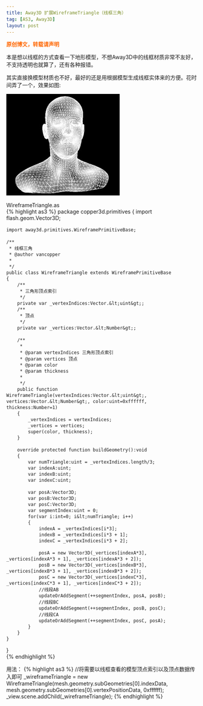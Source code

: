 ```yaml
---
title: Away3D 扩展WireframeTriangle（线框三角）
tag: [AS3, Away3D]
layout: post
---
```

<span style="color: #ff6600;"><strong>原创博文，转载请声明</strong></span>

本是想以线框的方式查看一下地形模型，不想Away3D中的线框材质非常不友好，不支持透明也就算了，还有各种报错。

其实直接换模型材质也不好，最好的还是用根据模型生成线框实体来的方便。花时间弄了一个，效果如图:

![image](../images/wp-content/uploads/2014/01/wireframe_img-300x268.jpg)

WireframeTriangle.as   
{% highlight as3 %}
package copper3d.primitives
{
    import flash.geom.Vector3D;

    import away3d.primitives.WireframePrimitiveBase;

    /**
     * 线框三角 
     * @author vancopper
     * 
     */ 
    public class WireframeTriangle extends WireframePrimitiveBase
    {
        /**
         * 三角形顶点索引 
         */     
        private var _vertexIndices:Vector.&lt;uint&gt;;
        /**
         * 顶点 
         */     
        private var _vertices:Vector.&lt;Number&gt;;

        /**
         *  
         * @param vertexIndices 三角形顶点索引
         * @param vertices 顶点
         * @param color
         * @param thickness
         * 
         */     
        public function WireframeTriangle(vertexIndices:Vector.&lt;uint&gt;, vertices:Vector.&lt;Number&gt;, color:uint=0xffffff, thickness:Number=1)
        {
            _vertexIndices = vertexIndices;
            _vertices = vertices;
            super(color, thickness);
        }

        override protected function buildGeometry():void
        {
            var numTriangle:uint = _vertexIndices.length/3;
            var indexA:uint;
            var indexB:uint;
            var indexC:uint;

            var posA:Vector3D;
            var posB:Vector3D;
            var posC:Vector3D;
            var segmentIndex:uint = 0;
            for(var i:int=0; i&lt;numTriangle; i++)
            {
                indexA = _vertexIndices[i*3];
                indexB = _vertexIndices[i*3 + 1];
                indexC = _vertexIndices[i*3 + 2];

                posA = new Vector3D(_vertices[indexA*3], _vertices[indexA*3 + 1], _vertices[indexA*3 + 2]);
                posB = new Vector3D(_vertices[indexB*3], _vertices[indexB*3 + 1], _vertices[indexB*3 + 2]);
                posC = new Vector3D(_vertices[indexC*3], _vertices[indexC*3 + 1], _vertices[indexC*3 + 2]);
                //线段AB
                updateOrAddSegment(++segmentIndex, posA, posB);
                //线段BC
                updateOrAddSegment(++segmentIndex, posB, posC);
                //线段CA
                updateOrAddSegment(++segmentIndex, posC, posA);
            }
        }
    }
}  
{% endhighlight %}

用法：
{% highlight as3 %}
//将需要以线框查看的模型顶点索引以及顶点数据传入即可
_wireframeTriangle =  new WireframeTriangle(mesh.geometry.subGeometries[0].indexData, mesh.geometry.subGeometries[0].vertexPositionData, 0xffffff);
_view.scene.addChild(_wireframeTriangle);
{% endhighlight %}